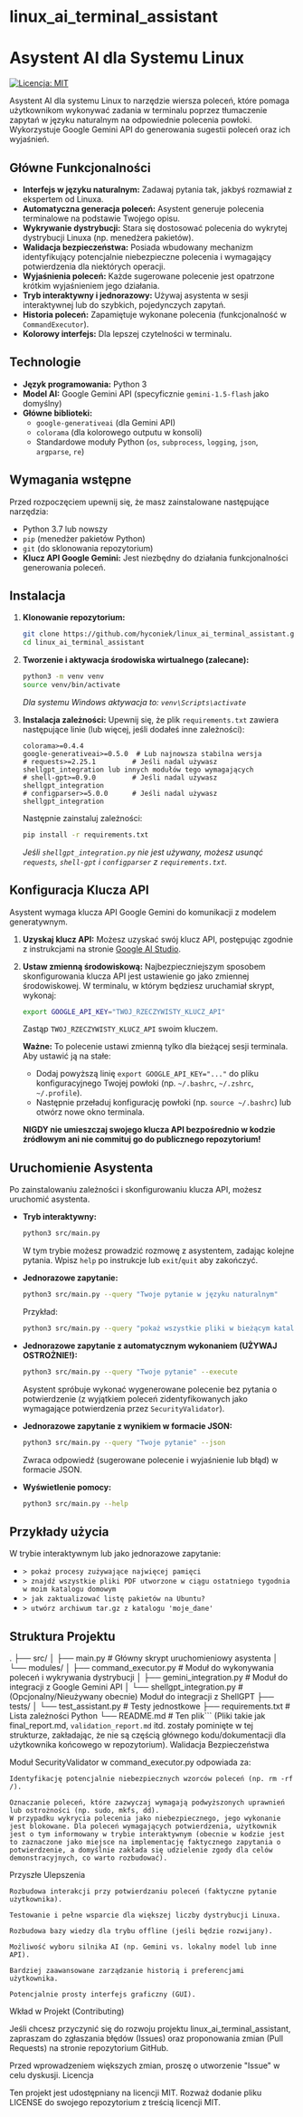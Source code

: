 # linux_ai_terminal_assistant
      
# Asystent AI dla Systemu Linux

[![Licencja: MIT](https://img.shields.io/badge/Licencja-MIT-yellow.svg)](https://opensource.org/licenses/MIT)

Asystent AI dla systemu Linux to narzędzie wiersza poleceń, które pomaga użytkownikom wykonywać zadania w terminalu poprzez tłumaczenie zapytań w języku naturalnym na odpowiednie polecenia powłoki. Wykorzystuje Google Gemini API do generowania sugestii poleceń oraz ich wyjaśnień.

## Główne Funkcjonalności

*   **Interfejs w języku naturalnym:** Zadawaj pytania tak, jakbyś rozmawiał z ekspertem od Linuxa.
*   **Automatyczna generacja poleceń:** Asystent generuje polecenia terminalowe na podstawie Twojego opisu.
*   **Wykrywanie dystrybucji:** Stara się dostosować polecenia do wykrytej dystrybucji Linuxa (np. menedżera pakietów).
*   **Walidacja bezpieczeństwa:** Posiada wbudowany mechanizm identyfikujący potencjalnie niebezpieczne polecenia i wymagający potwierdzenia dla niektórych operacji.
*   **Wyjaśnienia poleceń:** Każde sugerowane polecenie jest opatrzone krótkim wyjaśnieniem jego działania.
*   **Tryb interaktywny i jednorazowy:** Używaj asystenta w sesji interaktywnej lub do szybkich, pojedynczych zapytań.
*   **Historia poleceń:** Zapamiętuje wykonane polecenia (funkcjonalność w `CommandExecutor`).
*   **Kolorowy interfejs:** Dla lepszej czytelności w terminalu.

## Technologie

*   **Język programowania:** Python 3
*   **Model AI:** Google Gemini API (specyficznie `gemini-1.5-flash` jako domyślny)
*   **Główne biblioteki:**
    *   `google-generativeai` (dla Gemini API)
    *   `colorama` (dla kolorowego outputu w konsoli)
    *   Standardowe moduły Python (`os`, `subprocess`, `logging`, `json`, `argparse`, `re`)

## Wymagania wstępne

Przed rozpoczęciem upewnij się, że masz zainstalowane następujące narzędzia:

*   Python 3.7 lub nowszy
*   `pip` (menedżer pakietów Python)
*   `git` (do sklonowania repozytorium)
*   **Klucz API Google Gemini:** Jest niezbędny do działania funkcjonalności generowania poleceń.

## Instalacja

1.  **Klonowanie repozytorium:**
    ```bash
    git clone https://github.com/hyconiek/linux_ai_terminal_assistant.git
    cd linux_ai_terminal_assistant
    ```

2.  **Tworzenie i aktywacja środowiska wirtualnego (zalecane):**
    ```bash
    python3 -m venv venv
    source venv/bin/activate
    ```
    *Dla systemu Windows aktywacja to: `venv\Scripts\activate`*

3.  **Instalacja zależności:**
    Upewnij się, że plik `requirements.txt` zawiera następujące linie (lub więcej, jeśli dodałeś inne zależności):
    ```
    colorama>=0.4.4
    google-generativeai>=0.5.0  # Lub najnowsza stabilna wersja
    # requests>=2.25.1         # Jeśli nadal używasz shellgpt_integration lub innych modułów tego wymagających
    # shell-gpt>=0.9.0         # Jeśli nadal używasz shellgpt_integration
    # configparser>=5.0.0      # Jeśli nadal używasz shellgpt_integration
    ```
    Następnie zainstaluj zależności:
    ```bash
    pip install -r requirements.txt
    ```
    *Jeśli `shellgpt_integration.py` nie jest  używany, możesz usunąć `requests`, `shell-gpt` i `configparser` z `requirements.txt`.*

## Konfiguracja Klucza API

Asystent wymaga klucza API Google Gemini do komunikacji z modelem generatywnym.

1.  **Uzyskaj klucz API:**
    Możesz uzyskać swój klucz API, postępując zgodnie z instrukcjami na stronie [Google AI Studio](https://aistudio.google.com/app/apikey).

2.  **Ustaw zmienną środowiskową:**
    Najbezpieczniejszym sposobem skonfigurowania klucza API jest ustawienie go jako zmiennej środowiskowej. W terminalu, w którym będziesz uruchamiał skrypt, wykonaj:
    ```bash
    export GOOGLE_API_KEY="TWOJ_RZECZYWISTY_KLUCZ_API"
    ```
    Zastąp `TWOJ_RZECZYWISTY_KLUCZ_API` swoim kluczem.

    **Ważne:** To polecenie ustawi zmienną tylko dla bieżącej sesji terminala. Aby ustawić ją na stałe:
    *   Dodaj powyższą linię `export GOOGLE_API_KEY="..."` do pliku konfiguracyjnego Twojej powłoki (np. `~/.bashrc`, `~/.zshrc`, `~/.profile`).
    *   Następnie przeładuj konfigurację powłoki (np. `source ~/.bashrc`) lub otwórz nowe okno terminala.

    **NIGDY nie umieszczaj swojego klucza API bezpośrednio w kodzie źródłowym ani nie commituj go do publicznego repozytorium!**

## Uruchomienie Asystenta

Po zainstalowaniu zależności i skonfigurowaniu klucza API, możesz uruchomić asystenta.

*   **Tryb interaktywny:**
    ```bash
    python3 src/main.py
    ```
    W tym trybie możesz prowadzić rozmowę z asystentem, zadając kolejne pytania. Wpisz `help` po instrukcje lub `exit`/`quit` aby zakończyć.

*   **Jednorazowe zapytanie:**
    ```bash
    python3 src/main.py --query "Twoje pytanie w języku naturalnym"
    ```
    Przykład:
    ```bash
    python3 src/main.py --query "pokaż wszystkie pliki w bieżącym katalogu, włącznie z ukrytymi"
    ```

*   **Jednorazowe zapytanie z automatycznym wykonaniem (UŻYWAJ OSTROŻNIE!):**
    ```bash
    python3 src/main.py --query "Twoje pytanie" --execute
    ```
    Asystent spróbuje wykonać wygenerowane polecenie bez pytania o potwierdzenie (z wyjątkiem poleceń zidentyfikowanych jako wymagające potwierdzenia przez `SecurityValidator`).

*   **Jednorazowe zapytanie z wynikiem w formacie JSON:**
    ```bash
    python3 src/main.py --query "Twoje pytanie" --json
    ```
    Zwraca odpowiedź (sugerowane polecenie i wyjaśnienie lub błąd) w formacie JSON.

*   **Wyświetlenie pomocy:**
    ```bash
    python3 src/main.py --help
    ```

## Przykłady użycia

W trybie interaktywnym lub jako jednorazowe zapytanie:

*   `> pokaż procesy zużywające najwięcej pamięci`
*   `> znajdź wszystkie pliki PDF utworzone w ciągu ostatniego tygodnia w moim katalogu domowym`
*   `> jak zaktualizować listę pakietów na Ubuntu?`
*   `> utwórz archiwum tar.gz z katalogu 'moje_dane'`

## Struktura Projektu


.
├── src/
│ ├── main.py # Główny skrypt uruchomieniowy asystenta
│ └── modules/
│ ├── command_executor.py # Moduł do wykonywania poleceń i wykrywania dystrybucji
│ ├── gemini_integration.py # Moduł do integracji z Google Gemini API
│ └── shellgpt_integration.py # (Opcjonalny/Nieużywany obecnie) Moduł do integracji z ShellGPT
├── tests/
│ └── test_assistant.py # Testy jednostkowe
├── requirements.txt # Lista zależności Python
└── README.md # Ten plik```
(Pliki takie jak final_report.md, `validation_report.md` itd. zostały pominięte w tej strukturze, zakładając, że nie są częścią głównego kodu/dokumentacji dla użytkownika końcowego w repozytorium).
Walidacja Bezpieczeństwa

Moduł SecurityValidator w command_executor.py odpowiada za:

    Identyfikację potencjalnie niebezpiecznych wzorców poleceń (np. rm -rf /).

    Oznaczanie poleceń, które zazwyczaj wymagają podwyższonych uprawnień lub ostrożności (np. sudo, mkfs, dd).
    W przypadku wykrycia polecenia jako niebezpiecznego, jego wykonanie jest blokowane. Dla poleceń wymagających potwierdzenia, użytkownik jest o tym informowany w trybie interaktywnym (obecnie w kodzie jest to zaznaczone jako miejsce na implementację faktycznego zapytania o potwierdzenie, a domyślnie zakłada się udzielenie zgody dla celów demonstracyjnych, co warto rozbudować).

Przyszłe Ulepszenia

    Rozbudowa interakcji przy potwierdzaniu poleceń (faktyczne pytanie użytkownika).

    Testowanie i pełne wsparcie dla większej liczby dystrybucji Linuxa.

    Rozbudowa bazy wiedzy dla trybu offline (jeśli będzie rozwijany).

    Możliwość wyboru silnika AI (np. Gemini vs. lokalny model lub inne API).

    Bardziej zaawansowane zarządzanie historią i preferencjami użytkownika.

    Potencjalnie prosty interfejs graficzny (GUI).

Wkład w Projekt (Contributing)

Jeśli chcesz przyczynić się do rozwoju projektu linux_ai_terminal_assistant, zapraszam do zgłaszania błędów (Issues) oraz proponowania zmian (Pull Requests) na stronie repozytorium GitHub.

Przed wprowadzeniem większych zmian, proszę o utworzenie "Issue" w celu dyskusji.
Licencja

Ten projekt jest udostępniany na licencji MIT. Rozważ dodanie pliku LICENSE do swojego repozytorium z treścią licencji MIT.
